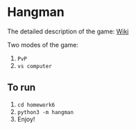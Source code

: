 # Hangman

The detailed description of the game: [Wiki](https://ru.wikipedia.org/wiki/Виселица_(игра))

Two modes of the game:
1. `PvP`
2. `vs computer`

## To run
1. `cd homework6`
2. `python3 -m hangman`
3. Enjoy!
